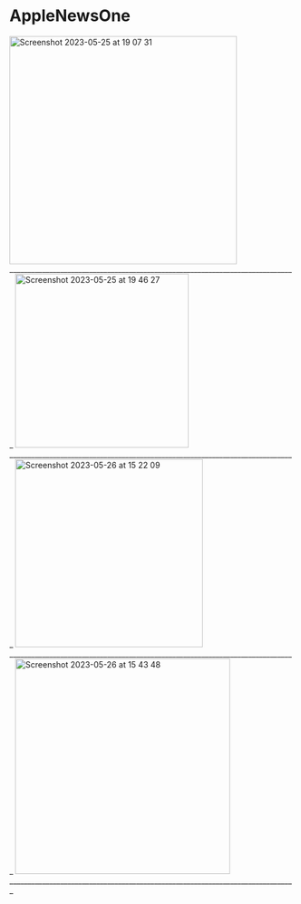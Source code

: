 # AppleNewsOne

<img width="401" alt="Screenshot 2023-05-25 at 19 07 31" src="https://github.com/Power-of-Now/AppleNewsOne/assets/77582341/42c814e9-b983-43f9-bf67-3fc1591db8c9">
_______________________________________________________________________________
<img width="306" alt="Screenshot 2023-05-25 at 19 46 27" src="https://github.com/Power-of-Now/AppleNewsOne/assets/77582341/fd864880-2b3a-4e5a-9416-bfa79504c214">
_______________________________________________________________________________

<img width="331" alt="Screenshot 2023-05-26 at 15 22 09" src="https://github.com/Power-of-Now/AppleNewsOne/assets/77582341/3c06f836-57c1-4988-b1fc-57fba29a19ab">
_______________________________________________________________________________

<img width="379" alt="Screenshot 2023-05-26 at 15 43 48" src="https://github.com/Power-of-Now/AppleNewsOne/assets/77582341/a980129a-45c5-4a8e-b6ab-20d36053e6ca">
_______________________________________________________________________________
